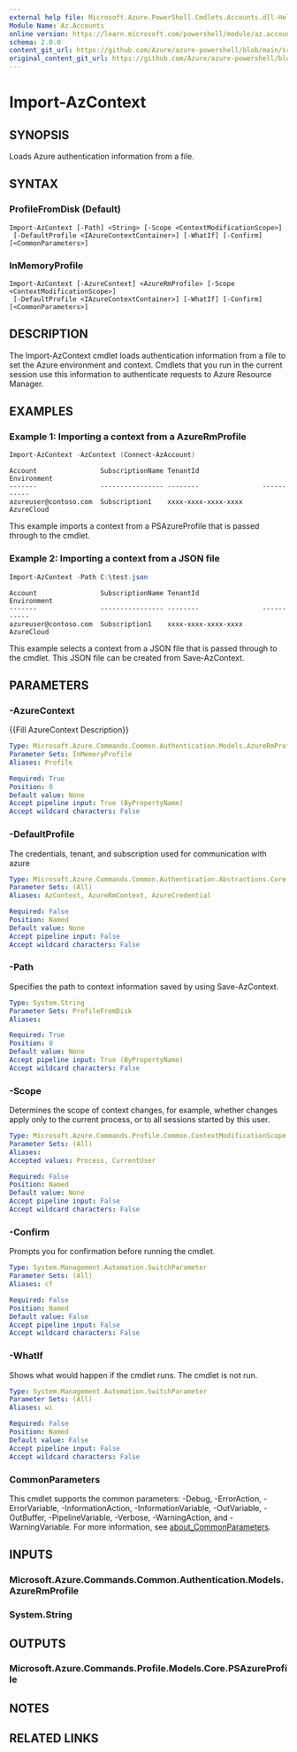 ```yaml
---
external help file: Microsoft.Azure.PowerShell.Cmdlets.Accounts.dll-Help.xml
Module Name: Az.Accounts
online version: https://learn.microsoft.com/powershell/module/az.accounts/import-azcontext
schema: 2.0.0
content_git_url: https://github.com/Azure/azure-powershell/blob/main/src/Accounts/Accounts/help/Import-AzContext.md
original_content_git_url: https://github.com/Azure/azure-powershell/blob/main/src/Accounts/Accounts/help/Import-AzContext.md
---
```


# Import-AzContext

## SYNOPSIS
Loads Azure authentication information from a file.

## SYNTAX

### ProfileFromDisk (Default)
```
Import-AzContext [-Path] <String> [-Scope <ContextModificationScope>]
 [-DefaultProfile <IAzureContextContainer>] [-WhatIf] [-Confirm] [<CommonParameters>]
```

### InMemoryProfile
```
Import-AzContext [-AzureContext] <AzureRmProfile> [-Scope <ContextModificationScope>]
 [-DefaultProfile <IAzureContextContainer>] [-WhatIf] [-Confirm] [<CommonParameters>]
```

## DESCRIPTION
The Import-AzContext cmdlet loads authentication information from a file to set the Azure environment and context.
Cmdlets that you run in the current session use this information to authenticate requests to Azure Resource Manager.

## EXAMPLES

### Example 1: Importing a context from a AzureRmProfile
```powershell
Import-AzContext -AzContext (Connect-AzAccount)
```

```Output
Account                SubscriptionName TenantId                Environment
-------                ---------------- --------                -----------
azureuser@contoso.com  Subscription1    xxxx-xxxx-xxxx-xxxx     AzureCloud
```

This example imports a context from a PSAzureProfile that is passed through to the cmdlet.

### Example 2: Importing a context from a JSON file
```powershell
Import-AzContext -Path C:\test.json
```

```Output
Account                SubscriptionName TenantId                Environment
-------                ---------------- --------                -----------
azureuser@contoso.com  Subscription1    xxxx-xxxx-xxxx-xxxx     AzureCloud
```

This example selects a context from a JSON file that is passed through to the cmdlet. This JSON file can be created from Save-AzContext.

## PARAMETERS

### -AzureContext
{{Fill AzureContext Description}}

```yaml
Type: Microsoft.Azure.Commands.Common.Authentication.Models.AzureRmProfile
Parameter Sets: InMemoryProfile
Aliases: Profile

Required: True
Position: 0
Default value: None
Accept pipeline input: True (ByPropertyName)
Accept wildcard characters: False
```

### -DefaultProfile
The credentials, tenant, and subscription used for communication with azure

```yaml
Type: Microsoft.Azure.Commands.Common.Authentication.Abstractions.Core.IAzureContextContainer
Parameter Sets: (All)
Aliases: AzContext, AzureRmContext, AzureCredential

Required: False
Position: Named
Default value: None
Accept pipeline input: False
Accept wildcard characters: False
```

### -Path
Specifies the path to context information saved by using Save-AzContext.

```yaml
Type: System.String
Parameter Sets: ProfileFromDisk
Aliases:

Required: True
Position: 0
Default value: None
Accept pipeline input: True (ByPropertyName)
Accept wildcard characters: False
```

### -Scope
Determines the scope of context changes, for example, whether changes apply only to the current process, or to all sessions started by this user.

```yaml
Type: Microsoft.Azure.Commands.Profile.Common.ContextModificationScope
Parameter Sets: (All)
Aliases:
Accepted values: Process, CurrentUser

Required: False
Position: Named
Default value: None
Accept pipeline input: False
Accept wildcard characters: False
```

### -Confirm
Prompts you for confirmation before running the cmdlet.

```yaml
Type: System.Management.Automation.SwitchParameter
Parameter Sets: (All)
Aliases: cf

Required: False
Position: Named
Default value: False
Accept pipeline input: False
Accept wildcard characters: False
```

### -WhatIf
Shows what would happen if the cmdlet runs. The cmdlet is not run.

```yaml
Type: System.Management.Automation.SwitchParameter
Parameter Sets: (All)
Aliases: wi

Required: False
Position: Named
Default value: False
Accept pipeline input: False
Accept wildcard characters: False
```

### CommonParameters
This cmdlet supports the common parameters: -Debug, -ErrorAction, -ErrorVariable, -InformationAction, -InformationVariable, -OutVariable, -OutBuffer, -PipelineVariable, -Verbose, -WarningAction, and -WarningVariable. For more information, see [about_CommonParameters](http://go.microsoft.com/fwlink/?LinkID=113216).

## INPUTS

### Microsoft.Azure.Commands.Common.Authentication.Models.AzureRmProfile

### System.String

## OUTPUTS

### Microsoft.Azure.Commands.Profile.Models.Core.PSAzureProfile

## NOTES

## RELATED LINKS
